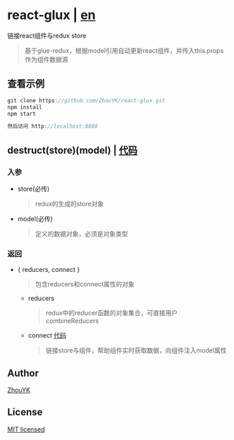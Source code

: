 # react-glux | [en](https://github.com/ZhouYK/react-glux/blob/master/en)

链接react组件与redux store
> 基于glue-redux，根据model引用自动更新react组件，并传入this.props作为组件数据源

## 查看示例
```javascript
git clone https://github.com/ZhouYK/react-glux.git
npm install
npm start

然后访问 http://localhost:8888
```


## destruct(store)(model) | [代码](https://github.com/ZhouYK/react-glux/blob/master/example/configStore.js)

### 入参
- store(必传)
  > redux的生成的store对象
- model(必传)
  > 定义的数据对象，必须是对象类型
  
### 返回
- { reducers, connect }
  > 包含reducers和connect属性的对象
  
   - reducers
      > redux中的reducer函数的对象集合，可直接用户combineReducers
   - connect [代码](https://github.com/ZhouYK/react-glux/blob/master/example/App/UserList.jsx)
      > 链接store与组件，帮助组件实时获取数据，向组件注入model属性


## Author
[ZhouYK](https://github.com/ZhouYK)

## License
[MIT licensed](https://github.com/ZhouYK/react-glux/blob/master/LICENSE) 
